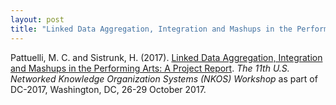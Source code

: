 ```yaml
---
layout: post
title: "Linked Data Aggregation, Integration and Mashups in the Performing Arts: A Project Report"
---
```


Pattuelli, M. C. and Sistrunk, H. (2017). [Linked Data Aggregation, Integration and Mashups in the Performing Arts: A Project Report](https://www.slideshare.net/cristinapattuelli/linked-data-aggregation-integration-and-mashups-in-the-performing-arts). *The 11th U.S. Networked Knowledge Organization Systems (NKOS) Workshop* as part of DC-2017, Washington, DC, 26-29 October 2017.
